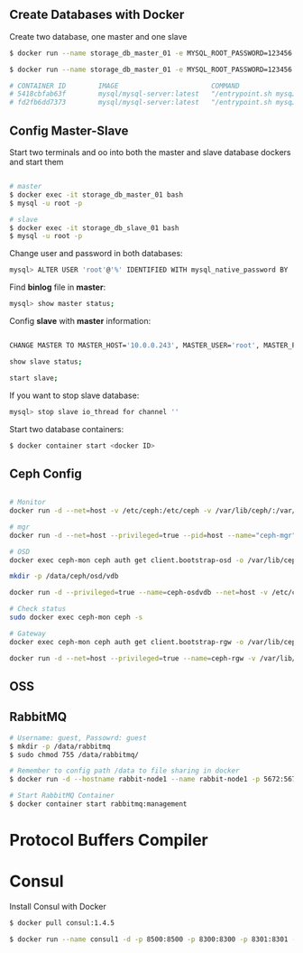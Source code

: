 ## Create Databases with Docker

Create two database, one master and one slave

```sh
$ docker run --name storage_db_master_01 -e MYSQL_ROOT_PASSWORD=123456 -d -p 3307:3306 mysql/mysql-server:latest

$ docker run --name storage_db_master_01 -e MYSQL_ROOT_PASSWORD=123456 -d -p 3308:3306 mysql/mysql-server:latest

# CONTAINER ID        IMAGE                       COMMAND                  CREATED              STATUS                        PORTS                               NAMES
# 5418cbfab63f        mysql/mysql-server:latest   "/entrypoint.sh mysq…"   About a minute ago   Up About a minute (healthy)   33060/tcp, 0.0.0.0:3308->3306/tcp   storage_db_slave_01
# fd2fb6dd7373        mysql/mysql-server:latest   "/entrypoint.sh mysq…"   2 minutes ago        Up 2 minutes (healthy)        33060/tcp, 0.0.0.0:3307->3306/tcp   storage_db_master_01
```

## Config Master-Slave

Start two terminals and oo into both the master and slave database dockers and start them

```sh

# master
$ docker exec -it storage_db_master_01 bash
$ mysql -u root -p

# slave
$ docker exec -it storage_db_slave_01 bash
$ mysql -u root -p
```

Change user and password in both databases:

```sh
mysql> ALTER USER 'root'@'%' IDENTIFIED WITH mysql_native_password BY '123456';
```

Find **binlog** file in **master**:

```sh
mysql> show master status;
```

Config **slave** with **master** information:

```sh

CHANGE MASTER TO MASTER_HOST='10.0.0.243', MASTER_USER='root', MASTER_PASSWORD='123456', MASTER_LOG_FILE='binlog.000005', MASTER_LOG_POS=0;

show slave status;

start slave;
```

If you want to stop slave database:

```sh
mysql> stop slave io_thread for channel ''
```

Start two database containers:

```sh
$ docker container start <docker ID>
```

## Ceph Config

```sh

# Monitor
docker run -d --net=host -v /etc/ceph:/etc/ceph -v /var/lib/ceph/:/var/lib/ceph/ -v /var/log/ceph/:/var/log/ceph/ -e MON_IP=172.20.0.1 -e CEPH_PUBLIC_NETWORK=172.20.0.0/24 --name="ceph-mon" ceph/daemon mon

# mgr
docker run -d --net=host --privileged=true --pid=host --name="ceph-mgr" -v /etc/ceph:/etc/ceph -v /var/lib/ceph/:/var/lib/ceph/ ceph/daemon mgr

# OSD
docker exec ceph-mon ceph auth get client.bootstrap-osd -o /var/lib/ceph/bootstrap-osd/ceph.keyring

mkdir -p /data/ceph/osd/vdb

docker run -d --privileged=true --name=ceph-osdvdb --net=host -v /etc/ceph:/etc/ceph -v /var/lib/ceph/:/var/lib/ceph/ -v /data/ceph/osd/vdb:/var/lib/ceph/osd -e OSD_TYPE=directory -v /etc/localtime:/etc/localtime:ro ceph/daemon osd

# Check status
sudo docker exec ceph-mon ceph -s

# Gateway
docker exec ceph-mon ceph auth get client.bootstrap-rgw -o /var/lib/ceph/bootstrap-rgw/ceph.keyring

docker run -d --net=host --privileged=true --name=ceph-rgw -v /var/lib/ceph/:/var/lib/ceph/ -v /etc/ceph:/etc/ceph -v /etc/localtime:/etc/localtime:ro -e RGW_NAME=rgw0 ceph/daemon rgw

```

## OSS

## RabbitMQ

```sh
# Username: guest, Passowrd: guest
$ mkdir -p /data/rabbitmq
$ sudo chmod 755 /data/rabbitmq/

# Remember to config path /data to file sharing in docker
$ docker run -d --hostname rabbit-node1 --name rabbit-node1 -p 5672:5672 -p 15672:15672 -p 25672:25672 -v /data/rabbitmq:/var/lib/rabbitmq rabbitmq:management

# Start RabbitMQ Container
$ docker container start rabbitmq:management
```

# Protocol Buffers Compiler

# Consul

Install Consul with Docker
```sh
$ docker pull consul:1.4.5

$ docker run --name consul1 -d -p 8500:8500 -p 8300:8300 -p 8301:8301 -p 8302:8302 -p 8600:8600 consul:1.4.5 agent -server -bootstrap -ui -bind=0.0.0.0 -client=0.0.0.0
```